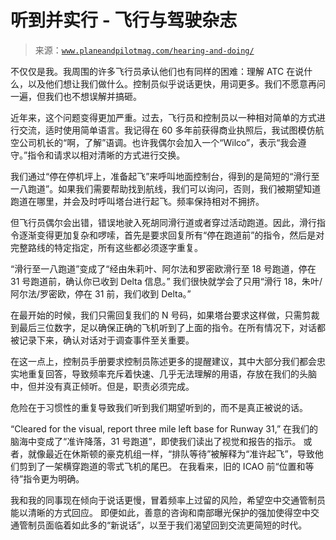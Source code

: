 <!--yml

分类：未分类

日期：2024-05-27 14:56:20

-->

# 听到并实行 - 飞行与驾驶杂志

> 来源：[`www.planeandpilotmag.com/hearing-and-doing/`](https://www.planeandpilotmag.com/hearing-and-doing/)

不仅仅是我。我周围的许多飞行员承认他们也有同样的困难：理解 ATC 在说什么，以及他们想让我们做什么。控制员似乎说话更快，用词更多。我们不愿意再问一遍，但我们也不想误解并搞砸。

近年来，这个问题变得更加严重。过去，飞行员和控制员以一种相对简单的方式进行交流，适时使用简单语言。我记得在 60 多年前获得商业执照后，我试图模仿航空公司机长的“啊，了解”语调。也许我偶尔会加入一个“Wilco”，表示“我会遵守。”指令和请求以相对清晰的方式进行交换。

我们通过“停在停机坪上，准备起飞”来呼叫地面控制台，得到的是简短的“滑行至一八跑道”。如果我们需要帮助找到航线，我们可以询问，否则，我们被期望知道跑道在哪里，并会及时呼叫塔台进行起飞。频率保持相对不拥挤。

但飞行员偶尔会出错，错误地驶入死胡同滑行道或者穿过活动跑道。因此，滑行指令逐渐变得更加复杂和啰嗦，首先是要求回复所有“停在跑道前”的指令，然后是对完整路线的特定指定，所有这些都必须逐字重复。

“滑行至一八跑道”变成了“经由朱莉叶、阿尔法和罗密欧滑行至 18 号跑道，停在 31 号跑道前，确认你已收到 Delta 信息。” 我们很快就学会了只用“滑行 18，朱叶/阿尔法/罗密欧，停在 31 前，我们收到 Delta。”

在最开始的时候，我们只需回复我们的 N 号码，如果塔台要求这样做，只需剪裁到最后三位数字，足以确保正确的飞机听到了上面的指令。在所有情况下，对话都被记录下来，确认对话对于调查事件至关重要。

在这一点上，控制员手册要求控制员陈述更多的提醒建议，其中大部分我们都会忠实地重复回答，导致频率充斥着快速、几乎无法理解的用语，存放在我们的头脑中，但并没有真正倾听。但是，职责必须完成。

危险在于习惯性的重复导致我们听到我们期望听到的，而不是真正被说的话。

“Cleared for the visual, report three mile left base for Runway 31,” 在我们的脑海中变成了“准许降落，31 号跑道”，即使我们读出了视觉和报告的指示。 或者，就像最近在休斯顿的豪克机组一样，“排队等待”被解释为“准许起飞”，导致他们剪到了一架横穿跑道的零式飞机的尾巴。 在我看来，旧的 ICAO 前“位置和等待”指令更为明确。

我和我的同事现在倾向于说话更慢，冒着频率上过留的风险，希望空中交通管制员能以清晰的方式回应。 即便如此，善意的咨询和南部曝光保护的强加使得空中交通管制员面临着如此多的“新说话”，以至于我们渴望回到交流更简短的时代。
